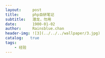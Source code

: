 ```yaml
---
layout:     post
title:      php自研笔记
subtitle:   潜龙，勿用
date:       1900-01-02
author:     Rainsblue.chan
header-img: ![3](../../../wallpaper/3.jpg)
catalog:   true
tags:
    - 经验
---
```




